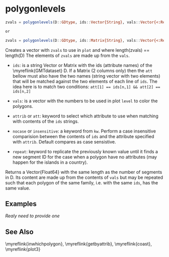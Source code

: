 # polygonlevels

```julia
zvals = polygonlevels(D::GDtype, ids::Vector{String}, vals::Vector{<:Real}; kw...) -> Vector{Float64}

or

zvals = polygonlevels(D::GDtype, ids::Matrix{String}, vals::Vector{<:Real}; kw...) -> Vector{Float64}
```

Creates a vector with `zvals` to use in `plot` and where length(zvals) == length(D)
The elements of `zvals` are made up from the `vals`.

- `ids`: is a string Vector or Matrix with the ids (attribute names) of the \myreflink{GMTdataset} D.
         If a Matrix (2 columns only) then the `att` bellow must also have the two names (string vector
         with two elements) that will be matched against the two elements of each line of `ids`.
         The idea here is to match two conditions: `att[1] == ids[n,1] && att[2] == ids[n,2]`

- `vals`: is a vector with the numbers to be used in plot `level` to color the polygons.

- `attrib` or `att`: keyword to select which attribute to use when matching with contents of the `ids` strings.

- `nocase` or `insensitive`: a keyword from `kw`. Perform a case insensitive comparision between the contents of
         `ids` and the attribute specified with `attrib`. Default compares as case sensistive.

- `repeat`: keyword to replicate the previously known value until it finds a new segment ID for the case
            when a polygon have no attributes (may happen for the islands in a country).

Returns a Vector{Float64} with the same length as the number of segments in D. Its content are
made up from the contents of `vals` but may be repeated such that each polygon of the same family, i.e.
with the same `ids`, has the same value.

Examples
--------

*Realy need to provide one*

See Also
--------

\myreflink{inwhichpolygon}, \myreflink{getbyattrib}, \myreflink{coast}, \myreflink{plot3}

